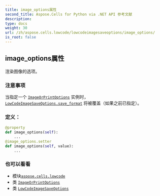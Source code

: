 ```yaml
---
title: image_options属性
second_title: Aspose.Cells for Python via .NET API 参考文献
description:
type: docs
weight: 30
url: /zh/aspose.cells.lowcode/lowcodeimagesaveoptions/image_options/
is_root: false
---
```

## image_options属性

渲染图像的选项。

### 注意事项

当指定一个 [`ImageOrPrintOptions`](/cells/python-net/zh/aspose.cells.rendering/imageorprintoptions) 实例时，
[`LowCodeImageSaveOptions.save_format`](/cells/python-net/zh/aspose.cells.lowcode/lowcodeimagesaveoptions#save_format) 将被覆盖（如果之前已指定）。
### 定义：
```python
@property
def image_options(self):
    ...
@image_options.setter
def image_options(self, value):
    ...
```

### 也可以看看
* 模块[`aspose.cells.lowcode`](../../)
* 类 [`ImageOrPrintOptions`](/cells/python-net/zh/aspose.cells.rendering/imageorprintoptions)
* 类 [`LowCodeImageSaveOptions`](/cells/python-net/zh/aspose.cells.lowcode/lowcodeimagesaveoptions)
